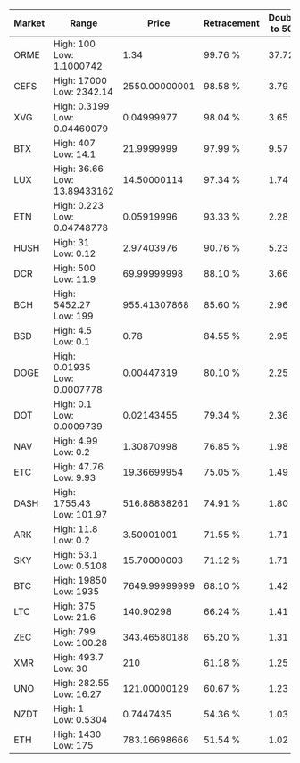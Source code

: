 | Market | Range | Price| Retracement | Doubles to 50% |
| --- | --- | --- | --- | --- |
| ORME | High: 100<br />Low: 1.1000742 | 1.34 | 99.76 % | 37.72 |
| CEFS | High: 17000<br />Low: 2342.14 | 2550.00000001 | 98.58 % | 3.79 |
| XVG | High: 0.3199<br />Low: 0.04460079 | 0.04999977 | 98.04 % | 3.65 |
| BTX | High: 407<br />Low: 14.1 | 21.9999999 | 97.99 % | 9.57 |
| LUX | High: 36.66<br />Low: 13.89433162 | 14.50000114 | 97.34 % | 1.74 |
| ETN | High: 0.223<br />Low: 0.04748778 | 0.05919996 | 93.33 % | 2.28 |
| HUSH | High: 31<br />Low: 0.12 | 2.97403976 | 90.76 % | 5.23 |
| DCR | High: 500<br />Low: 11.9 | 69.99999998 | 88.10 % | 3.66 |
| BCH | High: 5452.27<br />Low: 199 | 955.41307868 | 85.60 % | 2.96 |
| BSD | High: 4.5<br />Low: 0.1 | 0.78 | 84.55 % | 2.95 |
| DOGE | High: 0.01935<br />Low: 0.0007778 | 0.00447319 | 80.10 % | 2.25 |
| DOT | High: 0.1<br />Low: 0.0009739 | 0.02143455 | 79.34 % | 2.36 |
| NAV | High: 4.99<br />Low: 0.2 | 1.30870998 | 76.85 % | 1.98 |
| ETC | High: 47.76<br />Low: 9.93 | 19.36699954 | 75.05 % | 1.49 |
| DASH | High: 1755.43<br />Low: 101.97 | 516.88838261 | 74.91 % | 1.80 |
| ARK | High: 11.8<br />Low: 0.2 | 3.50001001 | 71.55 % | 1.71 |
| SKY | High: 53.1<br />Low: 0.5108 | 15.70000003 | 71.12 % | 1.71 |
| BTC | High: 19850<br />Low: 1935 | 7649.99999999 | 68.10 % | 1.42 |
| LTC | High: 375<br />Low: 21.6 | 140.90298 | 66.24 % | 1.41 |
| ZEC | High: 799<br />Low: 100.28 | 343.46580188 | 65.20 % | 1.31 |
| XMR | High: 493.7<br />Low: 30 | 210 | 61.18 % | 1.25 |
| UNO | High: 282.55<br />Low: 16.27 | 121.00000129 | 60.67 % | 1.23 |
| NZDT | High: 1<br />Low: 0.5304 | 0.7447435 | 54.36 % | 1.03 |
| ETH | High: 1430<br />Low: 175 | 783.16698666 | 51.54 % | 1.02 |

